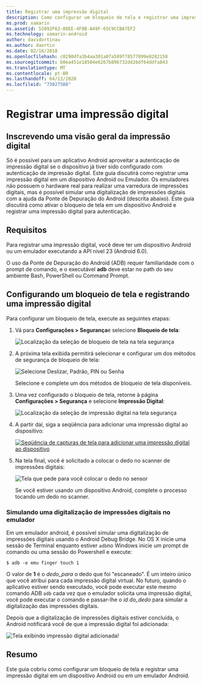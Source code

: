 ```yaml
---
title: Registrar uma impressão digital
description: Como configurar um bloqueio de tela e registrar uma impressão digital em um dispositivo Android ou Emulador.
ms.prod: xamarin
ms.assetid: 52092F63-00EE-4F8B-A49F-65C9CCBA7EF2
ms.technology: xamarin-android
author: davidortinau
ms.author: daortin
ms.date: 02/16/2018
ms.openlocfilehash: c0290dfa3b4aa301a07a589f78577899e8282158
ms.sourcegitcommit: b0ea451e18504e6267b896732dd26df64ddfa843
ms.translationtype: MT
ms.contentlocale: pt-BR
ms.lasthandoff: 04/13/2020
ms.locfileid: "73027588"
---
```

# <a name="enrolling-a-fingerprint"></a>Registrar uma impressão digital

## <a name="enrolling-a-fingerprint-overview"></a>Inscrevendo uma visão geral da impressão digital

Só é possível para um aplicativo Android aproveitar a autenticação de impressão digital se o dispositivo já tiver sido configurado com autenticação de impressão digital. Este guia discutirá como registrar uma impressão digital em um dispositivo Android ou Emulador. Os emuladores não possuem o hardware real para realizar uma varredura de impressões digitais, mas é possível simular uma digitalização de impressões digitais com a ajuda da Ponte de Depuração do Android (descrita abaixo).  Este guia discutirá como ativar o bloqueio de tela em um dispositivo Android e registrar uma impressão digital para autenticação.

## <a name="requirements"></a>Requisitos

Para registrar uma impressão digital, você deve ter um dispositivo Android ou um emulador executando a API nível 23 (Android 6.0).

O uso da Ponte de Depuração do Android (ADB) requer familiaridade com o prompt de comando, e o executável **adb** deve estar no path do seu ambiente Bash, PowerShell ou Command Prompt.

## <a name="configuring-a-screen-lock-and-enrolling-a-fingerprint"></a>Configurando um bloqueio de tela e registrando uma impressão digital 

Para configurar um bloqueio de tela, execute as seguintes etapas:

1. Vá para **Configurações > Segurança**e selecione **Bloqueio de tela**:

    ![Localização da seleção de bloqueio de tela na tela segurança](enrolling-fingerprint-images/testing-01.png)

2. A próxima tela exibida permitirá selecionar e configurar um dos métodos de segurança de bloqueio de tela: 

    ![Selecione Deslizar, Padrão, PIN ou Senha](enrolling-fingerprint-images/testing-02.png)

   Selecione e complete um dos métodos de bloqueio de tela disponíveis.

3. Uma vez configurado o bloqueio de tela, retorne à página **Configurações > Segurança** e selecione **Impressão Digital**:

    ![Localização da seleção de impressão digital na tela segurança](enrolling-fingerprint-images/testing-03.png)

4. A partir daí, siga a seqüência para adicionar uma impressão digital ao dispositivo:

    [![Seqüência de capturas de tela para adicionar uma impressão digital ao dispositivo](enrolling-fingerprint-images/testing-04-sml.png)](enrolling-fingerprint-images/testing-04.png#lightbox)

5. Na tela final, você é solicitado a colocar o dedo no scanner de impressões digitais: 

    ![Tela que pede para você colocar o dedo no sensor](enrolling-fingerprint-images/testing-05.png)

    Se você estiver usando um dispositivo Android, complete o processo tocando um dedo no scanner. 

### <a name="simulating-a-fingerprint-scan-on-the-emulator"></a>Simulando uma digitalização de impressões digitais no emulador

Em um emulador android, é possível simular uma digitalização de impressões digitais usando o Android Debug Bridge. No OS X inicie uma sessão de Terminal enquanto estiver `adb`no Windows inicie um prompt de comando ou uma sessão do Powershell e execute:

```shell
$ adb -e emu finger touch 1
```

O valor de **1** é o _dedo\_para_ o dedo que foi "escaneado". É um inteiro único que você atribui para cada impressão digital virtual. No futuro, quando o aplicativo estiver sendo executado, você pode executar este mesmo comando ADB `adb` cada vez que o emulador solicita uma impressão digital, você pode executar o comando e passar-lhe o _id do\_dedo_ para simular a digitalização das impressões digitais.

Depois que a digitalização de impressões digitais estiver concluída, o Android notificará você de que a impressão digital foi adicionada:  

![Tela exibindo impressão digital adicionada!](enrolling-fingerprint-images/testing-06.png)

## <a name="summary"></a>Resumo 

Este guia cobriu como configurar um bloqueio de tela e registrar uma impressão digital em um dispositivo Android ou em um emulador Android. 
